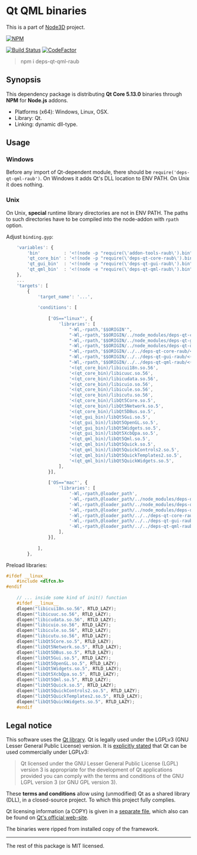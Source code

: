 # Qt QML binaries

This is a part of [Node3D](https://github.com/node-3d) project.

[![NPM](https://nodei.co/npm/deps-qt-qml-raub.png?compact=true)](https://www.npmjs.com/package/deps-qt-qml-raub)

[![Build Status](https://api.travis-ci.com/node-3d/deps-qt-qml-raub.svg?branch=master)](https://travis-ci.com/node-3d/deps-qt-qml-raub)
[![CodeFactor](https://www.codefactor.io/repository/github/node-3d/deps-qt-qml-raub/badge)](https://www.codefactor.io/repository/github/node-3d/deps-qt-qml-raub)

> npm i deps-qt-qml-raub


## Synopsis

This dependency package is distributing **Qt Core 5.13.0**
binaries through **NPM** for **Node.js** addons.

* Platforms (x64): Windows, Linux, OSX.
* Library: Qt.
* Linking: dynamic dll-type.


## Usage

### Windows

Before any import of Qt-dependent module, there should be `require('deps-qt-qml-raub')`.
On Windows it adds Qt's DLL location to ENV PATH. On Unix it does nothing.


### Unix

On Unix, **special** runtime library directories are not in ENV PATH. The paths
to such directories have to be compiled into the node-addon with `rpath` option.

Adjust `binding.gyp`:

```javascript
	'variables': {
		'bin'         : '<!(node -p "require(\'addon-tools-raub\').bin")',
		'qt_core_bin' : '<!(node -p "require(\'deps-qt-core-raub\').bin")',
		'qt_gui_bin'  : '<!(node -p "require(\'deps-qt-gui-raub\').bin")',
		'qt_qml_bin'  : '<!(node -e "require(\'deps-qt-qml-raub\').bin")',
	},
	...
	'targets': [
		{
			'target_name': '...',
			
			'conditions': [
				
				['OS=="linux"', {
					'libraries': [
						"-Wl,-rpath,'$$ORIGIN'",
						"-Wl,-rpath,'$$ORIGIN/../node_modules/deps-qt-core-raub/<(bin)'",
						"-Wl,-rpath,'$$ORIGIN/../node_modules/deps-qt-gui-raub/<(bin)'",
						"-Wl,-rpath,'$$ORIGIN/../node_modules/deps-qt-qml-raub/<(bin)'",
						"-Wl,-rpath,'$$ORIGIN/../../deps-qt-core-raub/<(bin)'",
						"-Wl,-rpath,'$$ORIGIN/../../deps-qt-gui-raub/<(bin)'",
						"-Wl,-rpath,'$$ORIGIN/../../deps-qt-qml-raub/<(bin)'",
						'<(qt_core_bin)/libicui18n.so.56',
						'<(qt_core_bin)/libicuuc.so.56',
						'<(qt_core_bin)/libicudata.so.56',
						'<(qt_core_bin)/libicuio.so.56',
						'<(qt_core_bin)/libicule.so.56',
						'<(qt_core_bin)/libicutu.so.56',
						'<(qt_core_bin)/libQt5Core.so.5',
						'<(qt_core_bin)/libQt5Network.so.5',
						'<(qt_core_bin)/libQt5DBus.so.5',
						'<(qt_gui_bin)/libQt5Gui.so.5',
						'<(qt_gui_bin)/libQt5OpenGL.so.5',
						'<(qt_gui_bin)/libQt5Widgets.so.5',
						'<(qt_gui_bin)/libQt5XcbQpa.so.5',
						'<(qt_qml_bin)/libQt5Qml.so.5',
						'<(qt_qml_bin)/libQt5Quick.so.5',
						'<(qt_qml_bin)/libQt5QuickControls2.so.5',
						'<(qt_qml_bin)/libQt5QuickTemplates2.so.5',
						'<(qt_qml_bin)/libQt5QuickWidgets.so.5',
					],
				}],
				
				['OS=="mac"', {
					'libraries': [
						'-Wl,-rpath,@loader_path',
						'-Wl,-rpath,@loader_path/../node_modules/deps-qt-core-raub/<(bin)',
						'-Wl,-rpath,@loader_path/../node_modules/deps-qt-gui-raub/<(bin)',
						'-Wl,-rpath,@loader_path/../node_modules/deps-qt-qml-raub/<(bin)',
						'-Wl,-rpath,@loader_path/../../deps-qt-core-raub/<(bin)',
						'-Wl,-rpath,@loader_path/../../deps-qt-gui-raub/<(bin)',
						'-Wl,-rpath,@loader_path/../../deps-qt-qml-raub/<(bin)',
					],
				}],
				
			],
		},
```


Preload libraries:

```cpp
#ifdef __linux__
	#include <dlfcn.h>
#endif
	
	// ... inside some kind of init() function
	#ifdef __linux__
	dlopen("libicui18n.so.56", RTLD_LAZY);
	dlopen("libicuuc.so.56", RTLD_LAZY);
	dlopen("libicudata.so.56", RTLD_LAZY);
	dlopen("libicuio.so.56", RTLD_LAZY);
	dlopen("libicule.so.56", RTLD_LAZY);
	dlopen("libicutu.so.56", RTLD_LAZY);
	dlopen("libQt5Core.so.5", RTLD_LAZY);
	dlopen("libQt5Network.so.5", RTLD_LAZY);
	dlopen("libQt5DBus.so.5", RTLD_LAZY);
	dlopen("libQt5Gui.so.5", RTLD_LAZY);
	dlopen("libQt5OpenGL.so.5", RTLD_LAZY);
	dlopen("libQt5Widgets.so.5", RTLD_LAZY);
	dlopen("libQt5XcbQpa.so.5", RTLD_LAZY);
	dlopen("libQt5Qml.so.5", RTLD_LAZY);
	dlopen("libQt5Quick.so.5", RTLD_LAZY);
	dlopen("libQt5QuickControls2.so.5", RTLD_LAZY);
	dlopen("libQt5QuickTemplates2.so.5", RTLD_LAZY);
	dlopen("libQt5QuickWidgets.so.5", RTLD_LAZY);
	#endif
```

## Legal notice

This software uses the [Qt library](https://www.qt.io/).
Qt is legally used under the LGPLv3 (GNU Lesser General Public License) version.
It is [explicitly stated](https://doc.qt.io/qt-5.13/licensing.html) that Qt can be used commercially under LGPLv3:

> Qt licensed under the GNU Lesser General Public License (LGPL) version 3 is
appropriate for the development of Qt applications provided you can comply
with the terms and conditions of the GNU LGPL version 3 (or GNU GPL version 3).

These **terms and conditions** allow using (unmodified) Qt as a shared library (DLL), in a closed-source project.
To which this project fully complies.

Qt licensing information (a COPY) is given in a [separate file](/QT_LGPL),
which also can be found on
[Qt's official web-site](http://doc.qt.io/qt-5/lgpl.html).

The binaries were ripped from installed copy of the framework.

---

The rest of this package is MIT licensed.
